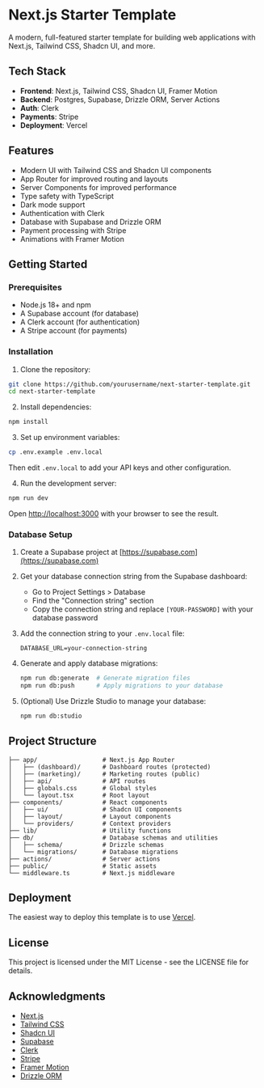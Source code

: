 # Next.js Starter Template

A modern, full-featured starter template for building web applications with Next.js, Tailwind CSS, Shadcn UI, and more.

## Tech Stack

- **Frontend**: Next.js, Tailwind CSS, Shadcn UI, Framer Motion
- **Backend**: Postgres, Supabase, Drizzle ORM, Server Actions
- **Auth**: Clerk
- **Payments**: Stripe
- **Deployment**: Vercel

## Features

- Modern UI with Tailwind CSS and Shadcn UI components
- App Router for improved routing and layouts
- Server Components for improved performance
- Type safety with TypeScript
- Dark mode support
- Authentication with Clerk
- Database with Supabase and Drizzle ORM
- Payment processing with Stripe
- Animations with Framer Motion

## Getting Started

### Prerequisites

- Node.js 18+ and npm
- A Supabase account (for database)
- A Clerk account (for authentication)
- A Stripe account (for payments)

### Installation

1. Clone the repository:

```bash
git clone https://github.com/yourusername/next-starter-template.git
cd next-starter-template
```

2. Install dependencies:

```bash
npm install
```

3. Set up environment variables:

```bash
cp .env.example .env.local
```

Then edit `.env.local` to add your API keys and other configuration.

4. Run the development server:

```bash
npm run dev
```

Open [http://localhost:3000](http://localhost:3000) with your browser to see the result.

### Database Setup

1. Create a Supabase project at [https://supabase.com](https://supabase.com)

2. Get your database connection string from the Supabase dashboard:
   - Go to Project Settings > Database
   - Find the "Connection string" section
   - Copy the connection string and replace `[YOUR-PASSWORD]` with your database password

3. Add the connection string to your `.env.local` file:
   ```
   DATABASE_URL=your-connection-string
   ```

4. Generate and apply database migrations:
   ```bash
   npm run db:generate  # Generate migration files
   npm run db:push      # Apply migrations to your database
   ```

5. (Optional) Use Drizzle Studio to manage your database:
   ```bash
   npm run db:studio
   ```

## Project Structure

```
├── app/                  # Next.js App Router
│   ├── (dashboard)/      # Dashboard routes (protected)
│   ├── (marketing)/      # Marketing routes (public)
│   ├── api/              # API routes
│   ├── globals.css       # Global styles
│   └── layout.tsx        # Root layout
├── components/           # React components
│   ├── ui/               # Shadcn UI components
│   ├── layout/           # Layout components
│   └── providers/        # Context providers
├── lib/                  # Utility functions
├── db/                   # Database schemas and utilities
│   ├── schema/           # Drizzle schemas
│   └── migrations/       # Database migrations
├── actions/              # Server actions
├── public/               # Static assets
└── middleware.ts         # Next.js middleware
```

## Deployment

The easiest way to deploy this template is to use [Vercel](https://vercel.com).

## License

This project is licensed under the MIT License - see the LICENSE file for details.

## Acknowledgments

- [Next.js](https://nextjs.org)
- [Tailwind CSS](https://tailwindcss.com)
- [Shadcn UI](https://ui.shadcn.com)
- [Supabase](https://supabase.com)
- [Clerk](https://clerk.dev)
- [Stripe](https://stripe.com)
- [Framer Motion](https://www.framer.com/motion)
- [Drizzle ORM](https://orm.drizzle.team)
